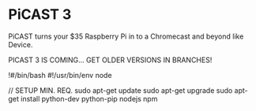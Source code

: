 # PiCAST 3
PiCAST turns your $35 Raspberry Pi in to a Chromecast and beyond like Device.

PICAST 3 IS COMING... GET OLDER VERSIONS IN BRANCHES!


!#/bin/bash
#!/usr/bin/env node

// SETUP MIN. REQ.
sudo apt-get update
sudo apt-get upgrade
sudo apt-get install python-dev python-pip nodejs npm

